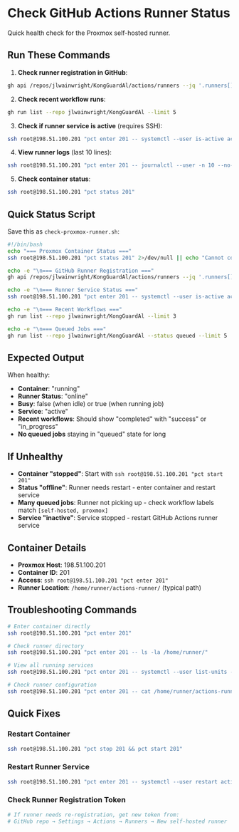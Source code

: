 # Check GitHub Actions Runner Status

Quick health check for the Proxmox self-hosted runner.

## Run These Commands

1. **Check runner registration in GitHub**:
```bash
gh api /repos/jlwainwright/KongGuardAl/actions/runners --jq '.runners[] | select(.labels[] | .name=="proxmox") | {name, status, busy, labels: [.labels[].name]}'
```

2. **Check recent workflow runs**:
```bash
gh run list --repo jlwainwright/KongGuardAl --limit 5
```

3. **Check if runner service is active** (requires SSH):
```bash
ssh root@198.51.100.201 "pct enter 201 -- systemctl --user is-active actions.runner.*"
```

4. **View runner logs** (last 10 lines):
```bash
ssh root@198.51.100.201 "pct enter 201 -- journalctl --user -n 10 --no-pager | grep runner"
```

5. **Check container status**:
```bash
ssh root@198.51.100.201 "pct status 201"
```

## Quick Status Script

Save this as `check-proxmox-runner.sh`:

```bash
#!/bin/bash
echo "=== Proxmox Container Status ==="
ssh root@198.51.100.201 "pct status 201" 2>/dev/null || echo "Cannot connect to Proxmox node"

echo -e "\n=== GitHub Runner Registration ==="
gh api /repos/jlwainwright/KongGuardAl/actions/runners --jq '.runners[] | select(.labels[] | .name=="proxmox")' | jq '{name, status, busy}' 2>/dev/null || echo "No proxmox runners found"

echo -e "\n=== Runner Service Status ==="
ssh root@198.51.100.201 "pct enter 201 -- systemctl --user is-active actions.runner.*" 2>/dev/null || echo "Cannot check service status"

echo -e "\n=== Recent Workflows ==="
gh run list --repo jlwainwright/KongGuardAl --limit 3

echo -e "\n=== Queued Jobs ==="
gh run list --repo jlwainwright/KongGuardAl --status queued --limit 5
```

## Expected Output

When healthy:
- **Container**: "running"
- **Runner Status**: "online" 
- **Busy**: false (when idle) or true (when running job)
- **Service**: "active"
- **Recent workflows**: Should show "completed" with "success" or "in_progress"
- **No queued jobs** staying in "queued" state for long

## If Unhealthy

- **Container "stopped"**: Start with `ssh root@198.51.100.201 "pct start 201"`
- **Status "offline"**: Runner needs restart - enter container and restart service
- **Many queued jobs**: Runner not picking up - check workflow labels match `[self-hosted, proxmox]`
- **Service "inactive"**: Service stopped - restart GitHub Actions runner service

## Container Details

- **Proxmox Host**: 198.51.100.201
- **Container ID**: 201
- **Access**: `ssh root@198.51.100.201 "pct enter 201"`
- **Runner Location**: `/home/runner/actions-runner/` (typical path)

## Troubleshooting Commands

```bash
# Enter container directly
ssh root@198.51.100.201 "pct enter 201"

# Check runner directory
ssh root@198.51.100.201 "pct enter 201 -- ls -la /home/runner/"

# View all running services
ssh root@198.51.100.201 "pct enter 201 -- systemctl --user list-units --type=service --state=running"

# Check runner configuration
ssh root@198.51.100.201 "pct enter 201 -- cat /home/runner/actions-runner/.runner"
```

## Quick Fixes

### Restart Container
```bash
ssh root@198.51.100.201 "pct stop 201 && pct start 201"
```

### Restart Runner Service
```bash
ssh root@198.51.100.201 "pct enter 201 -- systemctl --user restart actions.runner.*"
```

### Check Runner Registration Token
```bash
# If runner needs re-registration, get new token from:
# GitHub repo → Settings → Actions → Runners → New self-hosted runner
```